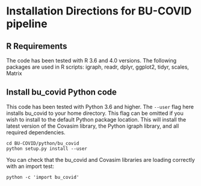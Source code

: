 # Installation Directions for BU-COVID pipeline


## R Requirements

The code has been tested with R 3.6 and 4.0 versions.
The following packages are used in R scripts: igraph, readr, dplyr, ggplot2, tidyr, scales, Matrix

## Install bu_covid Python code

This code has been tested with Python 3.6 and higher.  The `--user` flag here installs bu_covid to your home directory. This flag can be omitted if you wish to install to the default Python package location. This will install the latest version of the Covasim library, the Python igraph library, and all required dependencies.  

```
cd BU-COVID/python/bu_covid
python setup.py install --user
```
You can check that the bu_covid and Covasim libraries are loading correctly with an import test:
```
python -c 'import bu_covid'
```
 
